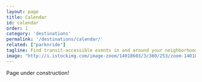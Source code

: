 ```yaml
---
layout: page
title: Calendar
id: calendar
order: 1
category: 'destinations'
permalink: '/destinations/calendar/'
related: ["parknride"]
tagline: Find transit-accessible events in and around your neighborhood!
image: "http://i.istockimg.com/image-zoom/14018603/3/380/253/zoom-14018603-3.jpg"
---
```


Page under construction!